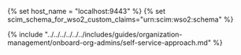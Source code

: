 {% set host_name = "localhost:9443" %}
{% set scim_schema_for_wso2_custom_claims="urn:scim:wso2:schema" %}

{% include "../../../../../../includes/guides/organization-management/onboard-org-admins/self-service-approach.md" %}